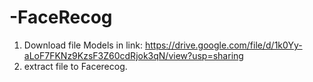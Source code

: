 # -FaceRecog

1. Download file Models in link:  https://drive.google.com/file/d/1k0Yy-aLoF7FKNz9KzsF3Z60cdRjok3qN/view?usp=sharing
2. extract file to Facerecog.
